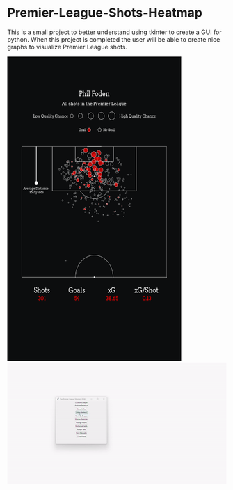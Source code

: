 # Premier-League-Shots-Heatmap
This is a small project to better understand using tkinter to create a GUI for python.
When this project is completed the user will be able to create nice graphs to visualize Premier League shots.

<img src='./fodenAllShots.png' height='700' width='400'><img src='exampleFirst.gif'>
